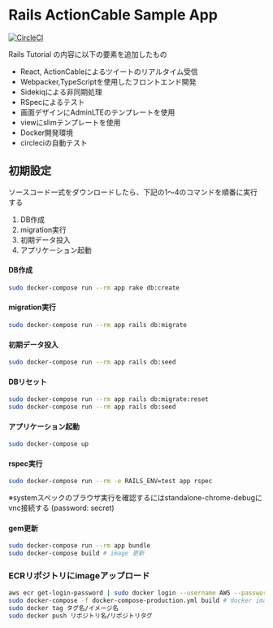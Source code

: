 # Rails ActionCable Sample App

[![CircleCI](https://circleci.com/gh/habanero2012/rails_action_cable_sample_app.svg?style=svg&circle-token=18c26816b3e785376893c32a10f2aac510e1ea84)](<https://app.circleci.com/github/habanero2012/rails_action_cable_sample_app/pipelines>)

Rails Tutorial の内容に以下の要素を追加したもの

* React, ActionCableによるツイートのリアルタイム受信
* Webpacker,TypeScriptを使用したフロントエンド開発
* Sidekiqによる非同期処理
* RSpecによるテスト
* 画面デザインにAdminLTEのテンプレートを使用
* viewにslimテンプレートを使用
* Docker開発環境
* circleciの自動テスト

## 初期設定

ソースコード一式をダウンロードしたら、下記の1～4のコマンドを順番に実行する

1. DB作成
2. migration実行
3. 初期データ投入
4. アプリケーション起動

#### DB作成
```bash
sudo docker-compose run --rm app rake db:create
```

#### migration実行
```bash
sudo docker-compose run --rm app rails db:migrate
```

#### 初期データ投入
```bash
sudo docker-compose run --rm app rails db:seed
```

#### DBリセット
```bash
sudo docker-compose run --rm app rails db:migrate:reset
sudo docker-compose run --rm app rails db:seed
```

#### アプリケーション起動
```bash
sudo docker-compose up
```

#### rspec実行
```bash
sudo docker-compose run --rm -e RAILS_ENV=test app rspec
```
※systemスペックのブラウザ実行を確認するにはstandalone-chrome-debugにvnc接続する
(password: secret)

#### gem更新
```bash
sudo docker-compose run --rm app bundle
sudo docker-compose build # image 更新
```

### ECRリポジトリにimageアップロード
```bash
aws ecr get-login-password | sudo docker login --username AWS --password-stdin リポジトリURL # ECRログイン
sudo docker-compose -f docker-compose-production.yml build # docker imageのビルド
sudo docker tag タグ名/イメージ名
sudo docker push リポジトリ名/リポジトリタグ
```